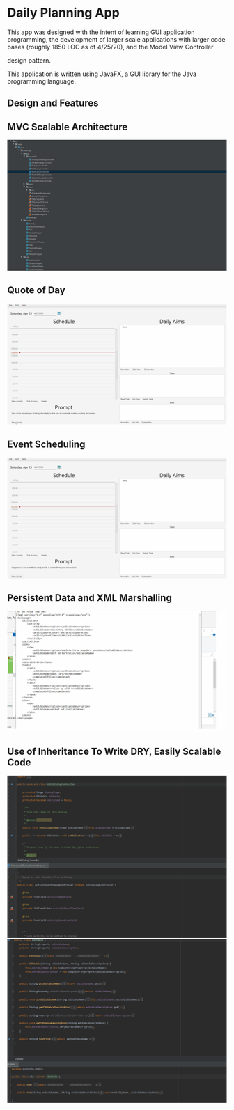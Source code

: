 # Daily Planning App

This app was designed with the intent of learning GUI application programming, the development of larger scale applications with larger code bases (roughly 1850 LOC as of 4/25/20), and the Model View Controller

design pattern.

This application is written using JavaFX, a GUI library for the Java programming language.

## Design and Features


## MVC Scalable Architecture
![MVC Structure](gifs/structure.gif)

## Quote of Day 
![Quote of Day Demo](gifs/quote_feature.gif)

## Event Scheduling

![Daily Schedule](gifs/event_feature.gif)

## Persistent Data and XML Marshalling

![Persistent Data](gifs/xml_marshal_feature.gif)

## Use of Inheritance To Write DRY, Easily Scalable Code

![Inheritance](gifs/inheritance2.gif)
![Inheritance](gifs/inheritance.gif)

